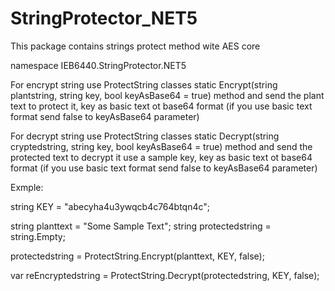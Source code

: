 # StringProtector_NET5
This package contains strings protect method wite AES core


namespace IEB6440.StringProtector.NET5

For encrypt string use ProtectString classes static Encrypt(string plantstring, string key, bool keyAsBase64 = true) method and send the plant text to protect it, key as basic text ot base64 format (if you use basic text format send false to keyAsBase64 parameter)


For decrypt string use ProtectString classes static Decrypt(string cryptedstring, string key, bool keyAsBase64 = true) method and send the protected text to decrypt it use a sample key, key as basic text ot base64 format (if you use basic text format send false to keyAsBase64 parameter)

Exmple:

string KEY = "abecyha4u3ywqcb4c764btqn4c";

string planttext = "Some Sample Text";
string protectedstring = string.Empty;

protectedstring = ProtectString.Encrypt(planttext, KEY, false);

var reEncryptedstring = ProtectString.Decrypt(protectedstring, KEY, false);
